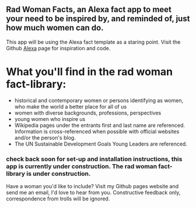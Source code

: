 ## Rad Woman Facts, an Alexa fact app to meet your need to be inspired by, and reminded of, just how much women can do.
This app will be using the Alexa fact template as a staring point. Visit the Github [Alexa](https://github.com/alexa) page for inspiration and code.

# What you'll find in the rad woman fact-library:
- historical and contemporary women or persons identifying as women, who make the world
a better place for all of us
- women with diverse backgrounds, professions, perspectives
- young women who inspire us
- Wikipedia pages under the entrants first and last name are referenced. Information is cross-referenced when possible with official websites and/or the person's blog.
- The UN Sustainable Development Goals Young Leaders are referenced.

### check back soon for set-up and installation instructions, this app is currently under construction. The rad woman fact-library is under construction.

Have a woman you'd like to include?  Visit my Github pages website and send me an email, I'd love to hear from you.
Constructive feedback only, correspondence from trolls will be ignored.
